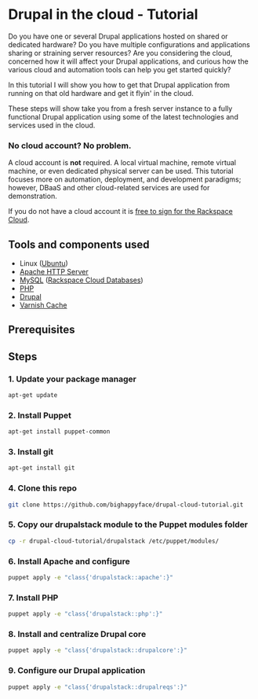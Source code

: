 # Drupal in the cloud - Tutorial

Do you have one or several Drupal applications hosted on shared or dedicated hardware? Do you have multiple configurations and applications sharing or straining server resources? Are you considering the cloud, concerned how it will affect your Drupal applications, and curious how the various cloud and automation tools can help you get started quickly?

In this tutorial I will show you how to get that Drupal application from running on that old hardware and get it flyin' in the cloud.

These steps will show take you from a fresh server instance to a fully functional Drupal application using some of the latest technologies and services used in the cloud.

### No cloud account? No problem.

A cloud account is **not** required. A local virtual machine, remote virtual machine, or even dedicated physical server can be used. This tutorial focuses more on automation, deployment, and development paradigms; however, DBaaS and other cloud-related services are used for demonstration.

If you do not have a cloud account it is [free to sign for the Rackspace Cloud](https://cart.rackspace.com/cloud/).

## Tools and components used

- Linux ([Ubuntu](http://www.ubuntu.com/ubuntu))
- [Apache HTTP Server](http://httpd.apache.org/)
- [MySQL](http://www.mysql.com/) ([Rackspace Cloud Databases](http://www.rackspace.com/cloud/databases/))
- [PHP](http://www.php.net/)
- [Drupal](http://www.drupal.org/)
- [Varnish Cache](https://www.varnish-cache.org/)

## Prerequisites



## Steps

### 1. Update your package manager

```bash
apt-get update
```

### 2. Install Puppet

```bash
apt-get install puppet-common
```

### 3. Install git

```bash
apt-get install git
```

### 4. Clone this repo

```bash
git clone https://github.com/bighappyface/drupal-cloud-tutorial.git
```

### 5. Copy our drupalstack module to the Puppet modules folder

```bash
cp -r drupal-cloud-tutorial/drupalstack /etc/puppet/modules/
```

### 6. Install Apache and configure

```bash
puppet apply -e "class{'drupalstack::apache':}"
```

### 7. Install PHP

```bash
puppet apply -e "class{'drupalstack::php':}"
```

### 8. Install and centralize Drupal core

```bash
puppet apply -e "class{'drupalstack::drupalcore':}"
```

### 9. Configure our Drupal application

```bash
puppet apply -e "class{'drupalstack::drupalreqs':}"
```

